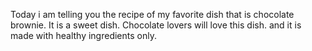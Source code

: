 Today i am telling you the recipe of my favorite dish that is chocolate brownie.
It is a sweet dish.
Chocolate lovers will love this dish.
and it is made with healthy ingredients only.